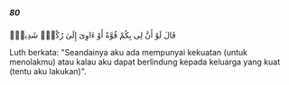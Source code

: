 ##### 80

<span class="ayah">قَالَ لَوْ أَنَّ لِى بِكُمْ قُوَّةً أَوْ ءَاوِىٓ إِلَىٰ رُكْنٍۢ شَدِيدٍۢ</span>

<span class="ayah_translation">Luth berkata: "Seandainya aku ada mempunyai kekuatan (untuk menolakmu) atau kalau aku dapat berlindung kepada keluarga yang kuat (tentu aku lakukan)".</span>
